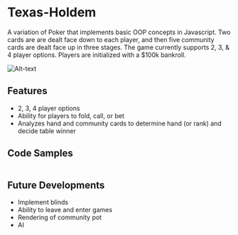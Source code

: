 # Texas-Holdem

A variation of Poker that implements basic OOP concepts in Javascript. Two cards are are dealt face down to each player, and then five community cards are dealt face up in three stages. The game currently supports 2, 3, & 4 player options. Players are initialized with a $100k bankroll. 

![Alt-text](https://imgur.com/I7xqozb.gif)

## Features
* 2, 3, 4 player options
* Ability for players to fold, call, or bet
* Analyzes hand and community cards to determine hand (or rank) and decide table winner

## Code Samples
```javascript

```


## Future Developments
* Implement blinds
* Ability to leave and enter games
* Rendering of community pot
* AI
